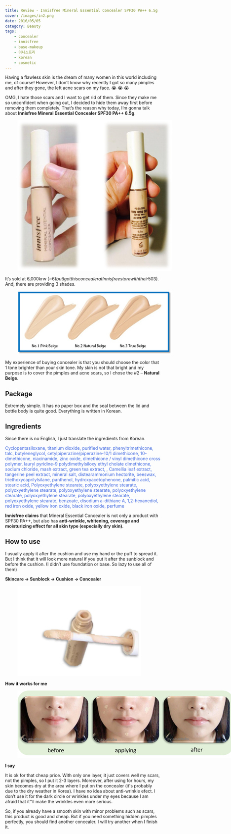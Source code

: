 ```yaml
---
title: Review - Innisfree Mineral Essential Concealer SPF30 PA++ 6.5g
cover: /images/in2.png
date: 2016/05/05
category: Beauty
tags:
	- concealer
	- innisfree
	- base-makeup
	- 이니스프리
	- korean
	- cosmetic
---
```


Having a flawless skin is the dream of many women in this world including me, of course! However, I don’t know why recently I got so many pimples and after they gone, the left acne scars on my face. :sob: :sob: :sob:


OMG, I hate those scars and I want to get rid of them. Since they make me so unconfident when going out, I decided to hide them away first before removing them completely. That’s the reason why today, I’m gonna talk about **Innisfree Mineral Essential Concealer SPF30 PA++ 6.5g**.


<figure style="width: 500px" class="align-center">
  <img src="./concealer-1.png" alt="">
  <figcaption></figcaption>
</figure>

It’s sold at 6,000krw (~$6) but I got this concealer at Innisfree store with their 50% sale event so it was just 3,000krw (~$3). And, there are providing 3 shades.


<figure style="width: 500px" class="align-center">
  <img src="./concealer-2.png" alt="">
  <figcaption></figcaption>
</figure>

My experience of buying concealer is that you should choose the color that 1 tone brighter than your skin tone. My skin is not that bright and my purpose is to cover the pimples and acne scars, so I chose the #2 – **Natural Beige**.


## Package
Extremely simple. It has no paper box and the seal between the lid and bottle body is quite good. Everything is written in Korean.


## Ingredients 
Since there is no English, I just translate the ingredients from Korean.

<span style="color:royalblue"> Cyclopentasiloxane, titanium dioxide, purified water, phenyltrimethicone, talc, butyleneglycol, cetylpiperazine/piperazine-10/1 dimethicone, 10-dimethicone, niacinamide, zinc oxide, dimethicone / vinyl dimethicone cross polymer, lauryl pyridine-9 polydimethylsiloxy ethyl cholate dimethicone, sodium chloride, mash extract, green tea extract, , Camellia leaf extract, tangerine peel extract, mineral salt, distearammonium hectorite, beeswax, triethoxycaprilylsilane, panthenol, hydroxyacetophenone, palmitic acid, stearic acid, Polyoxyethylene stearate, polyoxyethylene stearate, polyoxyethylene stearate, polyoxyethylene stearate, polyoxyethylene stearate, polyoxyethylene stearate, polyoxyethylene stearate, polyoxyethylene stearate, benzoate, disodium a-dithiane A, 1,2-hexanediol, red iron oxide, yellow iron oxide, black iron oxide, perfume </span>


**Innisfree claims** that Mineral Essential Concealer is not only a product with SPF30 PA++, but also has **anti-wrinkle, whitening, coverage and moisturizing effect for all skin type (especially dry skin)**.

## How to use
I usually apply it after the cushion and use my hand or the puff to spread it. But I think that it will look more natural if you put it after the sunblock and before the cushion. (I didn’t use foundation or base. So lazy to use all of them)


**Skincare -> Sunblock -> Cushion -> Concealer**
<figure style="width: 400px" class="align-center">
  <img src="./concealer-3.png" alt="">
  <figcaption></figcaption>
</figure>

**How it works for me**
<figure style="width: 700px" class="align-center">
  <img src="./concealer-4.png" alt="">
  <figcaption></figcaption>
</figure>

**I say**

It is ok for that cheap price. With only one layer, it just covers well my scars, not the pimples, so I put it 2-3 layers. Moreover, after using for hours, my skin becomes dry at the area where I put on the concealer (it's probably due to the dry weather in Korea). I have no idea about anti-wrinkle efect. I don’t use it for the dark circle or wrinkles under my eyes because I am afraid that it''ll make the wrinkles even more serious.


So, if you already have a smooth skin with minor problems such as scars, this product is good and cheap. But if you need something hidden pimples perfectly, you should find another concealer. I will try another when I finish it. 
